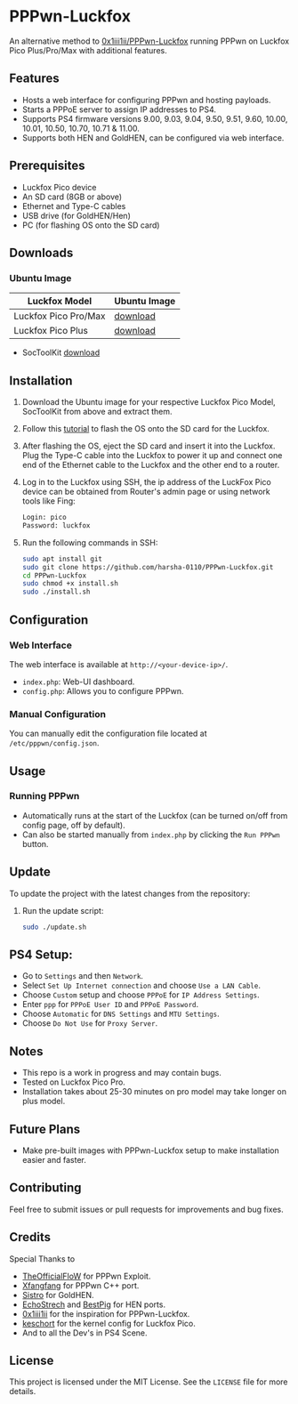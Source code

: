 # PPPwn-Luckfox
An alternative method to [0x1iii1ii/PPPwn-Luckfox](https://github.com/0x1iii1ii/PPPwn-Luckfox) running PPPwn on Luckfox Pico Plus/Pro/Max with additional features.

## Features
- Hosts a web interface for configuring PPPwn and hosting payloads.
- Starts a PPPoE server to assign IP addresses to PS4.
- Supports PS4 firmware versions 9.00, 9.03, 9.04, 9.50, 9.51, 9.60, 10.00, 10.01, 10.50, 10.70, 10.71 & 11.00.
- Supports both HEN and GoldHEN, can be configured via web interface.

## Prerequisites
- Luckfox Pico device
- An SD card (8GB or above)
- Ethernet and Type-C cables
- USB drive (for GoldHEN/Hen)
- PC (for flashing OS onto the SD card)

## Downloads
   ### Ubuntu Image 
   Luckfox Model  | Ubuntu Image
   ------------- | -------------
   Luckfox Pico Pro/Max  | [download](https://github.com/harsha-0110/PPPwn-Luckfox/releases/download/v1.0/Luckfox.pico.pro-max.img.rar)
   Luckfox Pico Plus | [download](https://github.com/harsha-0110/PPPwn-Luckfox/releases/download/v1.0/Luckfox.pico.plus.img.rar)

   - SocToolKit [download](https://files.luckfox.com/wiki/Luckfox-Pico/Software/SocToolKit.zip)

## Installation
1. Download the Ubuntu image for your respective Luckfox Pico Model, SocToolKit from above and extract them.

2. Follow this [tutorial](https://wiki.luckfox.com/Luckfox-Pico/Luckfox-Pico-quick-start) to flash the OS onto the SD card for the Luckfox.

3. After flashing the OS, eject the SD card and insert it into the Luckfox. Plug the Type-C cable into the Luckfox to power it up and connect one end of the Ethernet cable to the Luckfox and the other end to a router.

4. Log in to the Luckfox using SSH, the ip address of the LuckFox Pico device can be obtained from Router's admin page or using network tools like Fing:
    ```sh
    Login: pico
    Password: luckfox
    ```

5. Run the following commands in SSH:
   ```sh
   sudo apt install git
   sudo git clone https://github.com/harsha-0110/PPPwn-Luckfox.git
   cd PPPwn-Luckfox
   sudo chmod +x install.sh
   sudo ./install.sh
   ```

## Configuration

### Web Interface
The web interface is available at `http://<your-device-ip>/`.
- `index.php`: Web-UI dashboard.
- `config.php`: Allows you to configure PPPwn.

### Manual Configuration
You can manually edit the configuration file located at `/etc/pppwn/config.json`.

## Usage

### Running PPPwn
- Automatically runs at the start of the Luckfox (can be turned on/off from config page, off by default).
- Can also be started manually from `index.php` by clicking the `Run PPPwn` button.

## Update
To update the project with the latest changes from the repository:

1. Run the update script:
   ```sh
   sudo ./update.sh
   ```

## PS4 Setup:
- Go to `Settings` and then `Network`.
- Select `Set Up Internet connection` and choose `Use a LAN Cable`.
- Choose `Custom` setup and choose `PPPoE` for `IP Address Settings`.
- Enter `ppp` for `PPPoE User ID` and `PPPoE Password`.
- Choose `Automatic` for `DNS Settings` and `MTU Settings`.
- Choose `Do Not Use` for `Proxy Server`.

## Notes
- This repo is a work in progress and may contain bugs.
- Tested on Luckfox Pico Pro.
- Installation takes about 25-30 minutes on pro model may take longer on plus model.

## Future Plans
- Make pre-built images with PPPwn-Luckfox setup to make installation easier and faster.

## Contributing
Feel free to submit issues or pull requests for improvements and bug fixes.

## Credits
Special Thanks to
- [TheOfficialFloW](https://github.com/TheOfficialFloW) for PPPwn Exploit.
- [Xfangfang](https://github.com/xfangfang) for PPPwn C++ port.
- [Sistro](https://github.com/SiSTR0) for GoldHEN.
- [EchoStrech](https://github.com/EchoStretch) and [BestPig](https://x.com/BestPig) for HEN ports.
- [0x1iii1ii](https://github.com/0x1iii1ii) for the inspiration for PPPwn-Luckfox.
- [keschort](https://github.com/keschort) for the kernel config for Luckfox Pico.
- And to all the Dev's in PS4 Scene.

## License
This project is licensed under the MIT License. See the `LICENSE` file for more details.

